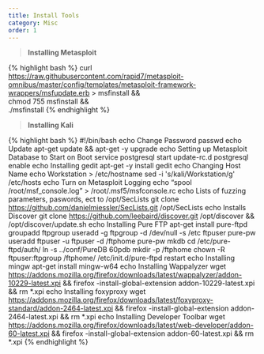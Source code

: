 ```yaml
---
title: Install Tools
category: Misc
order: 1
---
```

> <b> Installing Metasploit </b>

{% highlight bash %}
curl https://raw.githubusercontent.com/rapid7/metasploit-omnibus/master/config/templates/metasploit-framework-wrappers/msfupdate.erb > msfinstall && \
  chmod 755 msfinstall && \
  ./msfinstall
{% endhighlight %}

> **Installing Kali**

{% highlight bash %}
#!/bin/bash
echo Change Password
passwd
echo Update
apt-get update && apt-get -y upgrade
echo Setting up Metasploit Database to Start on Boot
service postgresql start
update-rc.d postgresql enable
echo Installing gedit
apt-get -y install gedit
echo Changing Host Name
echo Workstation > /etc/hostname
sed -i 's/kali/Workstation/g' /etc/hosts
echo Turn on Metasploit Logging
echo “spool /root/msf_console.log” > /root/.msf5/msfconsole.rc
echo Lists of fuzzing parameters, paswords, ect to /opt/SecLists
git clone https://github.com/danielmiessler/SecLists.git /opt/SecLists
echo Installs Discover
git clone https://github.com/leebaird/discover.git /opt/discover && /opt/discover/update.sh
echo Installing Pure FTP
apt-get install pure-ftpd 
groupadd ftpgroup useradd -g ftpgroup -d /dev/null -s /etc ftpuser 
pure-pw useradd ftpuser -u ftpuser -d /ftphome 
pure-pw mkdb 
cd /etc/pure-ftpd/auth/ 
ln -s ../conf/PureDB 60pdb 
mkdir -p /ftphome 
chown -R ftpuser:ftpgroup /ftphome/ 
/etc/init.d/pure-ftpd restart 
echo Installing mingw
apt-get install mingw-w64
echo Installing Wappalyzer
wget https://addons.mozilla.org/firefox/downloads/latest/wappalyzer/addon-10229-latest.xpi && firefox -install-global-extension addon-10229-latest.xpi && rm *.xpi
echo Installing foxyproxy
wget https://addons.mozilla.org/firefox/downloads/latest/foxyproxy-standard/addon-2464-latest.xpi && firefox -install-global-extension addon-2464-latest.xpi && rm *.xpi
echo Installing Developer Toolbar
wget https://addons.mozilla.org/firefox/downloads/latest/web-developer/addon-60-latest.xpi && firefox -install-global-extension addon-60-latest.xpi && rm *.xpi
{% endhighlight %}


